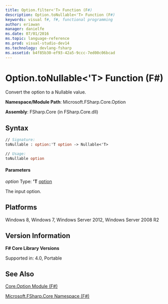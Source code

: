 ```yaml
---
title: Option.filter<'T> Function (F#)
description: Option.toNullable<'T> Function (F#)
keywords: visual f#, f#, functional programming
author: eriawan
manager: danielfe
ms.date: 07/01/2016
ms.topic: language-reference
ms.prod: visual-studio-dev14
ms.technology: devlang-fsharp
ms.assetid: b4f85b30-ef93-42a5-9ccc-7ed00c06bcad 
---
```


# Option.toNullable<'T> Function (F#)

Convert the option to a Nullable value.

**Namespace/Module Path**: Microsoft.FSharp.Core.Option

**Assembly**: FSharp.Core (in FSharp.Core.dll)


## Syntax

```fsharp
// Signature:
toNullable : option:'T option -> Nullable<'T>

// Usage:
toNullable option 
```

#### Parameters
*option*
Type: **'T** [option](https://msdn.microsoft.com/library/b08add48-34bf-4410-80a1-ef6a8daddc58)

The input option.

## Platforms
Windows 8, Windows 7, Windows Server 2012, Windows Server 2008 R2


## Version Information
**F# Core Library Versions**

Supported in: 4.0, Portable


## See Also
[Core.Option Module &#40;F&#35;&#41;](core.option-module-%5Bfsharp%5D.md)

[Microsoft.FSharp.Core Namespace &#40;F&#35;&#41;](microsoft.fsharp.core-namespace-%5Bfsharp%5D.md)
